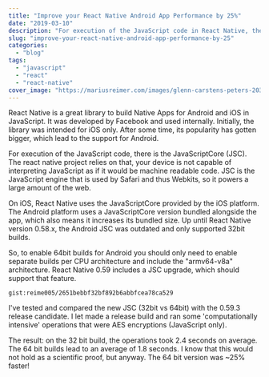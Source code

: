 ```yaml
---
title: "Improve your React Native Android App Performance by 25%"
date: "2019-03-10"
description: "For execution of the JavaScript code in React Native, there is the JavaScriptCore (JSC). The React Native project relies on that, your device is not capable of interpreting JavaScript as if it would be machine readable code."
slug: "improve-your-react-native-android-app-performance-by-25"
categories:
  - "blog"
tags:
  - "javascript"
  - "react"
  - "react-native"
cover_image: "https://mariusreimer.com/images/glenn-carstens-peters-203007-unsplash.jpg"
---
```


React Native is a great library to build Native Apps for Android and iOS in JavaScript. It was developed by Facebook and used internally. Initially, the library was intended for iOS only. After some time, its popularity has gotten bigger, which lead to the support for Android.

For execution of the JavaScript code, there is the JavaScriptCore (JSC). The react native project relies on that, your device is not capable of interpreting JavaScript as if it would be machine readable code. JSC is the JavaScript engine that is used by Safari and thus Webkits, so it powers a large amount of the web.

On iOS, React Native uses the JavaScriptCore provided by the iOS platform. The Android platform uses a JavaScriptCore version bundled alongside the app, which also means it increases its bundled size. Up until React Native version 0.58.x, the Android JSC was outdated and only supported 32bit builds.

So, to enable 64bit builds for Android you should only need to enable separate builds per CPU architecture and include the "armv64-v8a" architecture. React Native 0.59 includes a JSC upgrade, which should support that feature.

`gist:reime005/2651bebbf32bf892b6abbfcea78ca529`

I've tested and compared the new JSC (32bit vs 64bit) with the 0.59.3 release candidate. I let made a release build and ran some 'computationally intensive' operations that were AES encryptions (JavaScript only).

The result: on the 32 bit build, the operations took 2.4 seconds on average. The 64 bit builds lead to an average of 1.8 seconds. I know that this would not hold as a scientific proof, but anyway. The 64 bit version was ~25% faster!
